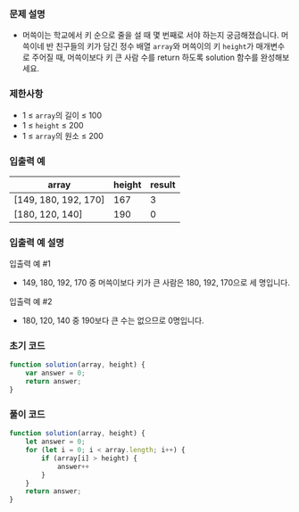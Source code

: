 ### 문제 설명

- 머쓱이는 학교에서 키 순으로 줄을 설 때 몇 번째로 서야 하는지 궁금해졌습니다. 머쓱이네 반 친구들의 키가 담긴 정수 배열 `array`와 머쓱이의 키 `height`가 매개변수로 주어질 때, 머쓱이보다 키 큰 사람 수를 return 하도록 solution 함수를 완성해보세요.

### 제한사항

- 1 ≤ `array`의 길이 ≤ 100
- 1 ≤ `height` ≤ 200
- 1 ≤ `array`의 원소 ≤ 200

### 입출력 예

| array | height | result |
| --- | --- | --- |
| [149, 180, 192, 170] | 167 | 3 |
| [180, 120, 140] | 190 | 0 |

### 입출력 예 설명

입출력 예 #1
- 149, 180, 192, 170 중 머쓱이보다 키가 큰 사람은 180, 192, 170으로 세 명입니다.

입출력 예 #2
- 180, 120, 140 중 190보다 큰 수는 없으므로 0명입니다.

### 초기 코드

```jsx
function solution(array, height) {
    var answer = 0;
    return answer;
}
```

### 풀이 코드

```jsx
function solution(array, height) {
    let answer = 0;
    for (let i = 0; i < array.length; i++) {
        if (array[i] > height) {
            answer++
        }
    }
    return answer;
}
```